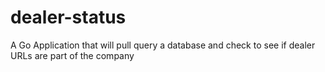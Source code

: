 # dealer-status
A Go Application that will pull query a database and check to see if dealer URLs are part of the company
